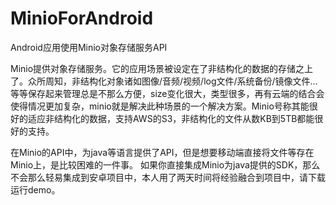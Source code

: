 # MinioForAndroid

Android应用使用Minio对象存储服务API

Minio提供对象存储服务。它的应用场景被设定在了非结构化的数据的存储之上了。众所周知，非结构化对象诸如图像/音频/视频/log文件/系统备份/镜像文件…等等保存起来管理总是不那么方便，size变化很大，类型很多，再有云端的结合会使得情况更加复杂，minio就是解决此种场景的一个解决方案。Minio号称其能很好的适应非结构化的数据，支持AWS的S3，非结构化的文件从数KB到5TB都能很好的支持。

在Minio的API中，为java等语言提供了API，但是想要移动端直接将文件等存在Minio上，是比较困难的一件事。
如果你直接集成Minio为java提供的SDK，那么不会那么轻易集成到安卓项目中，本人用了两天时间将经验融合到项目中，请下载运行demo。
